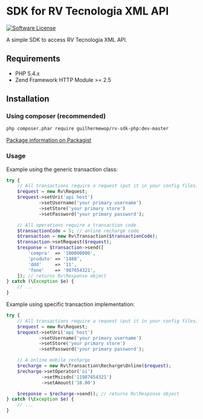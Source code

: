 # SDK for RV Tecnologia XML API

[![Software License](https://img.shields.io/badge/license-MIT-brightgreen.svg?style=flat-square)](LICENSE)

A simple SDK to access RV Tecnologia XML API.

## Requirements

* PHP 5.4.x
* Zend Framework HTTP Module >= 2.5

## Installation
### Using composer (recommended)

```bash
php composer.phar require guilhermewop/rv-sdk-php:dev-master
```

[Package information on Packagist](https://packagist.org/packages/guilhermewop/rv-sdk-php)

### Usage
Example using the generic transaction class:

```php
try {
    // All transactions require a request (put it in your config files)
    $request = new Rv\Request;
    $request->setUri('api host')
            ->setUsername('your primary username')
            ->setStore('your primary store')
            ->setPassword('your primary password');

    // All operations require a transaction code
    $transactionCode = 5; // online recharge code
    $transaction = new Rv\Transaction($transactionCode);
    $transaction->setRequest($request);
    $response = $transaction->send([
        'compra'  => '100000000',
        'produto' => '1488',
        'ddd'     => '11',
        'fone'    => '987654321',
    ]); // returns Rv\Response object
} catch (\Exception $e) {
    // ... 
}
```

Example using specific transaction implementation:

```php
try {
    // All transactions require a request (put it in your config files)
    $request = new Rv\Request;
    $request->setUri('api host')
            ->setUsername('your primary username')
            ->setStore('your primary store')
            ->setPassword('your primary password');

    // A online mobile recharge
    $recharge = new Rv\Transaction\Recharge\Online($request);
    $recharge->setOperator('oi')
             ->setMsisdn('11987654321')
             ->setAmount('10.00')

    $response = $recharge->send(); // returns Rv\Response object
} catch (\Exception $e) {
    // ... 
}
```